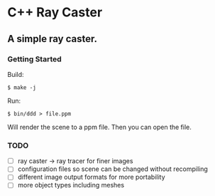 # C++ Ray Caster

## A simple ray caster.


### Getting Started
Build:
```shell
$ make -j
```

Run:
```shell
$ bin/ddd > file.ppm
```

Will render the scene to a ppm file. Then you can open the file.

### TODO
 - [ ] ray caster -> ray tracer for finer images
 - [ ] configuration files so scene can be changed without recompiling
 - [ ] different image output formats for more portability
 - [ ] more object types including meshes
